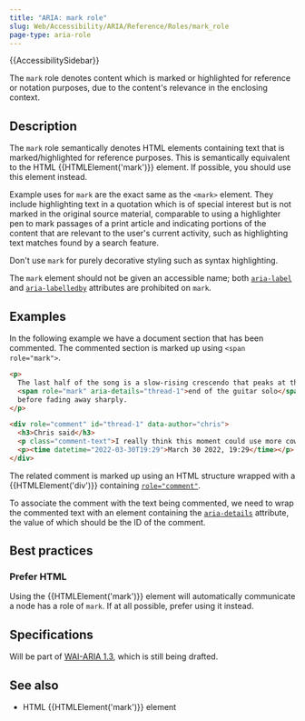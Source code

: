 ```yaml
---
title: "ARIA: mark role"
slug: Web/Accessibility/ARIA/Reference/Roles/mark_role
page-type: aria-role
---
```


{{AccessibilitySidebar}}

The `mark` role denotes content which is marked or highlighted for reference or notation purposes, due to the content's relevance in the enclosing context.

## Description

The `mark` role semantically denotes HTML elements containing text that is marked/highlighted for reference purposes. This is semantically equivalent to the HTML {{HTMLElement('mark')}} element. If possible, you should use this element instead.

Example uses for `mark` are the exact same as the `<mark>` element. They include highlighting text in a quotation which is of special interest but is not marked in the original source material, comparable to using a highlighter pen to mark passages of a print article and indicating portions of the content that are relevant to the user's current activity, such as highlighting text matches found by a search feature.

Don't use `mark` for purely decorative styling such as syntax highlighting.

The `mark` element should not be given an accessible name; both [`aria-label`](/en-US/docs/Web/Accessibility/ARIA/Reference/Attributes/aria-label) and [`aria-labelledby`](/en-US/docs/Web/Accessibility/ARIA/Reference/Attributes/aria-labelledby) attributes are prohibited on `mark`.

## Examples

In the following example we have a document section that has been commented. The commented section is marked up using `<span role="mark">`.

```html
<p>
  The last half of the song is a slow-rising crescendo that peaks at the
  <span role="mark" aria-details="thread-1">end of the guitar solo</span>,
  before fading away sharply.
</p>

<div role="comment" id="thread-1" data-author="chris">
  <h3>Chris said</h3>
  <p class="comment-text">I really think this moment could use more cowbell.</p>
  <p><time datetime="2022-03-30T19:29">March 30 2022, 19:29</time></p>
</div>
```

The related comment is marked up using an HTML structure wrapped with a {{HTMLElement('div')}} containing [`role="comment"`](/en-US/docs/Web/Accessibility/ARIA/Roles/comment_role).

To associate the comment with the text being commented, we need to wrap the commented text with an element containing the [`aria-details`](/en-US/docs/Web/Accessibility/ARIA/Reference/Attributes/aria-details) attribute, the value of which should be the ID of the comment.

## Best practices

### Prefer HTML

Using the {{HTMLElement('mark')}} element will automatically communicate a node has a role of `mark`. If at all possible, prefer using it instead.

## Specifications

Will be part of [WAI-ARIA 1.3](https://w3c.github.io/aria/#mark), which is still being drafted.

## See also

- HTML {{HTMLElement('mark')}} element
